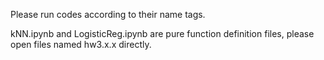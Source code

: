 Please run codes according to their name tags.

kNN.ipynb and LogisticReg.ipynb are pure function definition files, please open files named hw3.x.x directly.
